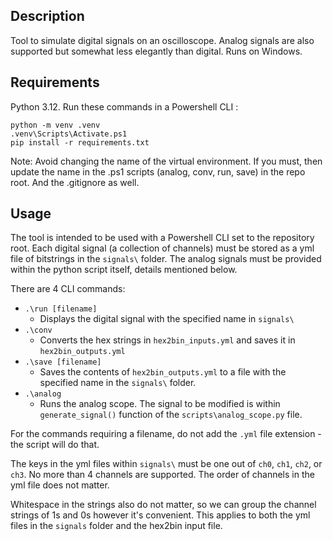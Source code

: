 ## Description

Tool to simulate digital signals on an oscilloscope. Analog signals are also supported but somewhat less elegantly than digital. Runs on Windows.

## Requirements

Python 3.12. Run these commands in a Powershell CLI :

```
python -m venv .venv
.venv\Scripts\Activate.ps1
pip install -r requirements.txt
```

Note: Avoid changing the name of the virtual environment. If you must, then update the name in the .ps1 scripts (analog, conv, run, save) in the repo root. And the .gitignore as well.

## Usage

The tool is intended to be used with a Powershell CLI set to the repository root.
Each digital signal (a collection of channels) must be stored as a yml file of bitstrings in the ```signals\``` folder. The analog signals must be provided within the python script itself, details mentioned below.

There are 4 CLI commands:
- ```.\run [filename]```
    - Displays the digital signal with the specified name in ```signals\```
- ```.\conv```
    - Converts the hex strings in ```hex2bin_inputs.yml``` and saves it in ```hex2bin_outputs.yml```
- ```.\save [filename]```
    - Saves the contents of ```hex2bin_outputs.yml``` to a file with the specified name in the ```signals\``` folder.
- ```.\analog```
    - Runs the analog scope. The signal to be modified is within ```generate_signal()``` function of the ```scripts\analog_scope.py``` file.

For the commands requiring a filename, do not add the ```.yml``` file extension - the script will do that.

The keys in the yml files within ```signals\``` must be one out of ```ch0```, ```ch1```, ```ch2```, or ```ch3```. No more than 4 channels are supported. The order of channels in the yml file does not matter.

Whitespace in the strings also do not matter, so we can group the channel strings of 1s and 0s however it's convenient. This applies to both the yml files in the ```signals``` folder and the hex2bin input file.